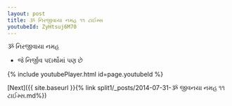 ```yaml
---
layout: post
title: ૐ નિરજીવાયા નમહ ૧૧ ટાઈમ્સ
youtubeId: ZyHtsuj6M70
---
```

 
 
 ૐ નિરજીવાયા નમહ  
 
 -  જે નિર્જીવ પદાર્થોમાં પણ છે 
 
  
 
  
 
 
 
 
 
 


{% include youtubePlayer.html id=page.youtubeId %}
 
[Next]({{ site.baseurl }}{% link  split1/_posts/2014-07-31-ૐ જીવનયા નમહ ૧૧ ટાઈમ્સ.md%})
 
